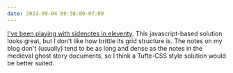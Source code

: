 ```yaml
---
date: 2024-09-04 09:38:00-07:00
---
```


[I've been playing with sidenotes in eleventy](http://ninazumel.com/TwelveMedievalGhostStories/). This javascript-based solution looks great, but I don't like how brittle its grid structure is. The notes on my blog don't (usually) tend to be as long and dense as the notes in the medieval ghost story documents, so I think a Tufte-CSS style solution would be better suited.